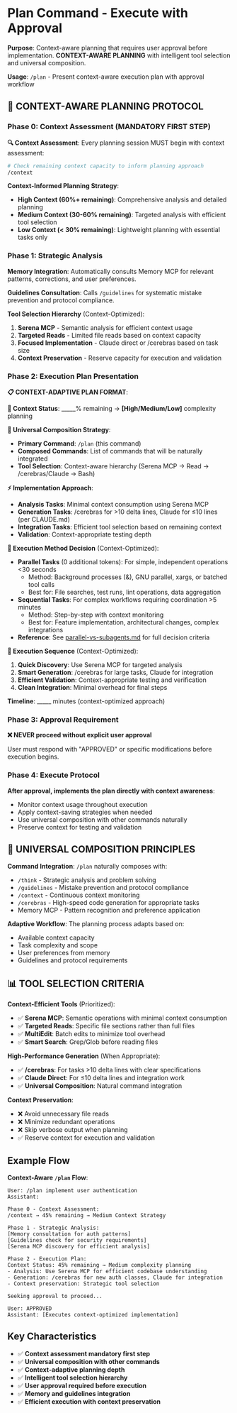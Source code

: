 # Plan Command - Execute with Approval

**Purpose**: Context-aware planning that requires user approval before implementation. **CONTEXT-AWARE PLANNING** with intelligent tool selection and universal composition.

**Usage**: `/plan` - Present context-aware execution plan with approval workflow

## 🧠 CONTEXT-AWARE PLANNING PROTOCOL

### Phase 0: Context Assessment (MANDATORY FIRST STEP)

**🔍 Context Assessment**: Every planning session MUST begin with context assessment:
```bash
# Check remaining context capacity to inform planning approach
/context
```

**Context-Informed Planning Strategy**:
- **High Context (60%+ remaining)**: Comprehensive analysis and detailed planning
- **Medium Context (30-60% remaining)**: Targeted analysis with efficient tool selection
- **Low Context (< 30% remaining)**: Lightweight planning with essential tasks only

### Phase 1: Strategic Analysis

**Memory Integration**: Automatically consults Memory MCP for relevant patterns, corrections, and user preferences.

**Guidelines Consultation**: Calls `/guidelines` for systematic mistake prevention and protocol compliance.

**Tool Selection Hierarchy** (Context-Optimized):
1. **Serena MCP** - Semantic analysis for efficient context usage
2. **Targeted Reads** - Limited file reads based on context capacity  
3. **Focused Implementation** - Claude direct or /cerebras based on task size
4. **Context Preservation** - Reserve capacity for execution and validation

### Phase 2: Execution Plan Presentation

**📋 CONTEXT-ADAPTIVE PLAN FORMAT**:

**🧠 Context Status**: _____% remaining → **[High/Medium/Low]** complexity planning

**🎯 Universal Composition Strategy**:
- **Primary Command**: `/plan` (this command)
- **Composed Commands**: List of commands that will be naturally integrated
- **Tool Selection**: Context-aware hierarchy (Serena MCP → Read → /cerebras/Claude → Bash)

**⚡ Implementation Approach**:
- **Analysis Tasks**: Minimal context consumption using Serena MCP
- **Generation Tasks**: /cerebras for >10 delta lines, Claude for ≤10 lines (per CLAUDE.md)
- **Integration Tasks**: Efficient tool selection based on remaining context
- **Validation**: Context-appropriate testing depth

**🔀 Execution Method Decision** (Context-Optimized):
- **Parallel Tasks** (0 additional tokens): For simple, independent operations <30 seconds
  * Method: Background processes (&), GNU parallel, xargs, or batched tool calls
  * Best for: File searches, test runs, lint operations, data aggregation
- **Sequential Tasks**: For complex workflows requiring coordination >5 minutes  
  * Method: Step-by-step with context monitoring
  * Best for: Feature implementation, architectural changes, complex integrations
- **Reference**: See [parallel-vs-subagents.md](./parallel-vs-subagents.md) for full decision criteria

**🚀 Execution Sequence** (Context-Optimized):
1. **Quick Discovery**: Use Serena MCP for targeted analysis
2. **Smart Generation**: /cerebras for large tasks, Claude for integration
3. **Efficient Validation**: Context-appropriate testing and verification
4. **Clean Integration**: Minimal overhead for final steps

**Timeline**: _____ minutes (context-optimized approach)

### Phase 3: Approval Requirement

**❌ NEVER proceed without explicit user approval**

User must respond with "APPROVED" or specific modifications before execution begins.

### Phase 4: Execute Protocol

**After approval, implements the plan directly with context awareness**:
- Monitor context usage throughout execution
- Apply context-saving strategies when needed
- Use universal composition with other commands naturally
- Preserve context for testing and validation

## 🔗 UNIVERSAL COMPOSITION PRINCIPLES

**Command Integration**: `/plan` naturally composes with:
- `/think` - Strategic analysis and problem solving
- `/guidelines` - Mistake prevention and protocol compliance
- `/context` - Continuous context monitoring
- `/cerebras` - High-speed code generation for appropriate tasks
- Memory MCP - Pattern recognition and preference application

**Adaptive Workflow**: The planning process adapts based on:
- Available context capacity
- Task complexity and scope
- User preferences from memory
- Guidelines and protocol requirements

## 📊 TOOL SELECTION CRITERIA

**Context-Efficient Tools** (Prioritized):
- ✅ **Serena MCP**: Semantic operations with minimal context consumption
- ✅ **Targeted Reads**: Specific file sections rather than full files
- ✅ **MultiEdit**: Batch edits to minimize tool overhead
- ✅ **Smart Search**: Grep/Glob before reading files

**High-Performance Generation** (When Appropriate):
- ✅ **/cerebras**: For tasks >10 delta lines with clear specifications
- ✅ **Claude Direct**: For ≤10 delta lines and integration work
- ✅ **Universal Composition**: Natural command integration

**Context Preservation**:
- ❌ Avoid unnecessary file reads
- ❌ Minimize redundant operations  
- ❌ Skip verbose output when planning
- ✅ Reserve context for execution and validation

## Example Flow

**Context-Aware `/plan` Flow**:
```
User: /plan implement user authentication
Assistant: 

Phase 0 - Context Assessment:
/context → 45% remaining → Medium Context Strategy

Phase 1 - Strategic Analysis:
[Memory consultation for auth patterns]
[Guidelines check for security requirements]  
[Serena MCP discovery for efficient analysis]

Phase 2 - Execution Plan:
Context Status: 45% remaining → Medium complexity planning
- Analysis: Use Serena MCP for efficient codebase understanding
- Generation: /cerebras for new auth classes, Claude for integration
- Context preservation: Strategic tool selection

Seeking approval to proceed...

User: APPROVED
Assistant: [Executes context-optimized implementation]
```

## Key Characteristics

- ✅ **Context assessment mandatory first step**
- ✅ **Universal composition with other commands**
- ✅ **Context-adaptive planning depth**
- ✅ **Intelligent tool selection hierarchy**
- ✅ **User approval required before execution**
- ✅ **Memory and guidelines integration**
- ✅ **Efficient execution with context preservation**